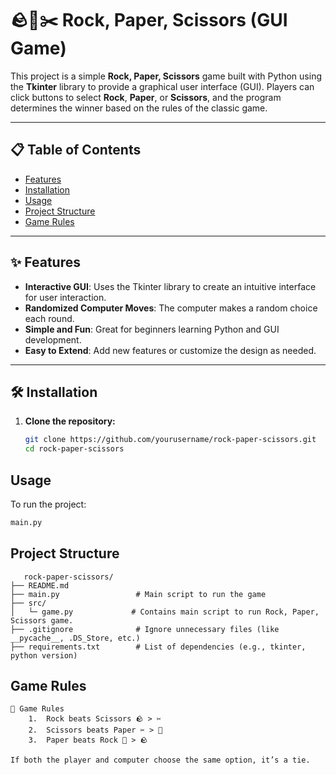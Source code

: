 # 🪨📜✂️ Rock, Paper, Scissors (GUI Game)

This project is a simple **Rock, Paper, Scissors** game built with Python using the **Tkinter** library to provide a graphical user interface (GUI). Players can click buttons to select **Rock**, **Paper**, or **Scissors**, and the program determines the winner based on the rules of the classic game.

---

## 📋 **Table of Contents**
- [Features](#features)
- [Installation](#installation)
- [Usage](#usage)
- [Project Structure](#project-structure)
- [Game Rules](#game-rules)
---

## ✨ **Features**
- **Interactive GUI**: Uses the Tkinter library to create an intuitive interface for user interaction.
- **Randomized Computer Moves**: The computer makes a random choice each round.
- **Simple and Fun**: Great for beginners learning Python and GUI development.
- **Easy to Extend**: Add new features or customize the design as needed.

---

## 🛠️ **Installation**

1. **Clone the repository:**
   ```bash
   git clone https://github.com/yourusername/rock-paper-scissors.git
   cd rock-paper-scissors

## Usage
To run the project:
```Python
main.py
```
## Project Structure
```
   rock-paper-scissors/
├── README.md
├── main.py                 # Main script to run the game
├── src/
│   └─ game.py             # Contains main script to run Rock, Paper, Scissors game.
├── .gitignore              # Ignore unnecessary files (like __pycache__, .DS_Store, etc.)
├── requirements.txt        # List of dependencies (e.g., tkinter, python version)
```
## Game Rules
```
📜 Game Rules
	1.	Rock beats Scissors 🪨 > ✂️
	2.	Scissors beats Paper ✂️ > 📜
	3.	Paper beats Rock 📜 > 🪨

If both the player and computer choose the same option, it’s a tie.
```